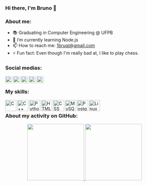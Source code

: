 ### Hi there, I'm Bruno 👋

### About me:

- 📚 Graduating in Computer Engineering @ UFPB 
- 🌱 I’m currently learning Node.js
- 📫 How to reach me: 1bruqj@gmail.com
- ⚡ Fun fact: Even though I'm really bad at, I like to play chess.

### Social medias:
[<img align="left" alt="LinkedIn" width="22px" src="https://cdn.jsdelivr.net/npm/simple-icons@v3/icons/linkedin.svg"/>](https://www.linkedin.com/in/bruqj/)
[<img align="left" alt="Steam" width="22px" src="https://cdn.jsdelivr.net/npm/simple-icons@3.11.0/icons/steam.svg"/>](https://steamcommunity.com/id/bruqj/)
[<img align="left" alt="Steam" width="22px" src="https://cdn.jsdelivr.net/npm/simple-icons@3.11.0/icons/facebook.svg"/>](https://www.facebook.com/bruqj)
[<img align="left" alt="Instagram" width="22px" src="https://cdn.jsdelivr.net/npm/simple-icons@v3/icons/instagram.svg"/>](https://www.instagram.com/bruqj/)
[<img align="left" alt="Twitter" width="22px" src="https://cdn.jsdelivr.net/npm/simple-icons@v3/icons/twitter.svg"/>](https://twitter.com/bruqj)

<br />

### My skills:

<img align="left" alt="C" width="35px" src="https://cdn.jsdelivr.net/npm/simple-icons@3.11.0/icons/c.svg">
<img align="left" alt="C++" width="35px" src="https://cdn.jsdelivr.net/npm/simple-icons@3.11.0/icons/cplusplus.svg">
<img align="left" alt="Python" width="35px" src="https://cdn.jsdelivr.net/npm/simple-icons@3.11.0/icons/python.svg">
<img align="left" alt="HTML" width="35px" src="https://cdn.jsdelivr.net/npm/simple-icons@3.11.0/icons/html5.svg">
<img align="left" alt="CSS" width="35px" src="https://cdn.jsdelivr.net/npm/simple-icons@3.11.0/icons/css3.svg">
<img align="left" alt="MySQL" width="35px" src="https://cdn.jsdelivr.net/npm/simple-icons@3.11.0/icons/mysql.svg">
<img align="left" alt="PostgreSQL" width="35px" src="https://cdn.jsdelivr.net/npm/simple-icons@3.11.0/icons/postgresql.svg">
<img align="left" alt="Linux" width="35px" src="https://cdn.jsdelivr.net/npm/simple-icons@3.11.0/icons/linux.svg">

<br />

### About my activity on GitHub:

<div align="center">
  <a href="https://github.com/brunoricky">
  <img height="180em" src="https://github-readme-stats.vercel.app/api?username=brunoricky&show_icons=true&theme=dark&include_all_commits=true&count_private=true"/>
  <img height="180em" src="https://github-readme-stats.vercel.app/api/top-langs/?username=brunoricky&layout=compact&langs_count=7&theme=dark"/>
</div>
<br /><br />
